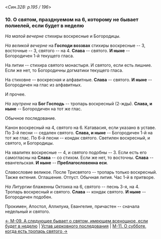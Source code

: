
<*Син.328: p.195 / 196*>

### 10. О святом, празднуемом на 6, которому не бывает полиелей, если будет в неделю

*На малой вечерне* стихиры воскресные и Богородицы.

*На великой вечерне* на **Господи воззвах** стихиры воскресные -- 3, 
восточные -- 3, святого -- на 4.
**Слава** -- святого. **И ныне** -- Богородичен 1-й текущего гласа.

На литии -- стихира святого монастыря. И святого, если есть лишние. 
Если же нет, то Богородичны догматики текущего гласа.

На стиховне -- воскресная и алфавитные.
**Слава** -- святого. **И ныне** -- Богородичен на глас из алфавитных.

И прочее.

*На заутрене* на **Бог Господь** -- тропарь воскресный (2-жды).
**Слава, и ныне** -- Богородичен на тот же глас.

Обычное последование.

Канон воскресный на 4, святого на 6. Катавасия, если указано в уставе.
По 3-й песни -- седален святого. **Слава, и ныне** -- Богородичен 1-й на тот же глас.
По 6-й песни -- кондак святого.
Светилен воскресный, и святого, и Богородицы.

На хвалитех воскресные -- 4, и святого подобны -- 3. 
Если есть его самогласны на **Слава** -- со стихом. Если же нет, то восточны.
**Слава** -- евангельская. **И ныне** -- **Преблагословенна еси**.

Славословие великое.
После Трисвятого -- тропарь только воскресный.
Также ектения. Оглашение. Отпуст. Обычная лития. Час 1-й в притворе.

*На Литургии* блаженны Октоиха на 6, святого -- песнь 3-я, на 4.
Тропарь воскресный и святого. **Слава** -- кондак святого.
**И ныне** -- Богородичен подобен.

Прокимен, Апостол, Аллилуиа, Евангелие, причастен -- сначала недельный и святого.

[← М-09. А следующее бывает о святом, имеющем всенощное, если будет в неделю](m_328_009.md)
| [Устав церковного последования](README.md)
| [М-11. О субботе, когда есть тропарь святого →](m_328_011.md)
